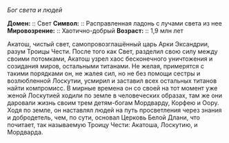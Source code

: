 *Бог света и людей*

**Домен:** :: Свет
**Символ:**        :: Расправленная ладонь с лучами света из нее
**Мировозрение:**   :: Хаотично-добрый
**Возраст:**     :: 1,9 млн лет

Акатош, чистый свет, самопровозглашённый царь Арки Эксандрии, разум Троицы Чести. После того как Свет, разделил свою силу между своими потомками, Акатош узрел хаос бесконечного уничтожения и созидания миров, остальными титанами. Не желая, примерятся с такими порядками он, не жалея сил, но не без помощи сестры и возлюбленной  Лоскутии, усмирил и заставил всех остальных титанов найти компромисс. В мирные времена он со своей на тот момент уже женой Лоскутией ходили по земле в человеческих образах, там же они даровали жизнь своим трем детям-богам Мордварду, Корфею и Оору. Ходя по земле, он наставлял людей на путь просветления через знания и добродетель, чем, по сути, основал Церковь Белой Длани, что почитает, так называемую Троицу Чести: Акатоша, Лоскутию, и Мордварда. 
